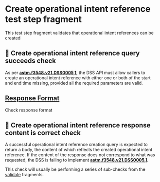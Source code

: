 # Create operational intent reference test step fragment

This test step fragment validates that operational intent references can be created

## 🛑 Create operational intent reference query succeeds check

As per **[astm.f3548.v21.DSS0005,1](../../../../../../../requirements/astm/f3548/v21.md)**, the DSS API must allow callers to create an operational intent reference with either one or both of the
start and end time missing, provided all the required parameters are valid.

## [Response Format](./create_format.md)

Check response format

## 🛑 Create operational intent reference response content is correct check

A successful operational intent reference creation query is expected to return a body, the content of which reflects the created operational intent reference.
If the content of the response does not correspond to what was requested, the DSS is failing to implement **[astm.f3548.v21.DSS0005,1](../../../../../../../requirements/astm/f3548/v21.md)**.

This check will usually be performing a series of sub-checks from the [validate](../validate) fragments.
